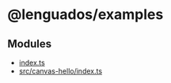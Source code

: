 # @lenguados/examples

## Modules

- [index.ts](index.ts/index.md)
- [src/canvas-hello/index.ts](src/canvas-hello/index.ts/index.md)
